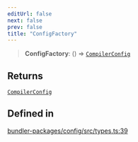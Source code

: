 ```yaml
---
editUrl: false
next: false
prev: false
title: "ConfigFactory"
---
```


> **ConfigFactory**: () => [`CompilerConfig`](/reference/tevm/config/types/type-aliases/compilerconfig/)

## Returns

[`CompilerConfig`](/reference/tevm/config/types/type-aliases/compilerconfig/)

## Defined in

[bundler-packages/config/src/types.ts:39](https://github.com/qbzzt/tevm-monorepo/blob/main/bundler-packages/config/src/types.ts#L39)
